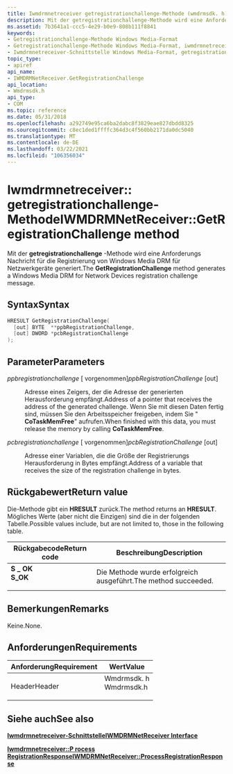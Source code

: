 ```yaml
---
title: Iwmdrmnetreceiver getregistrationchallenge-Methode (wmdrmsdk. h)
description: Mit der getregistrationchallenge-Methode wird eine Anforderungs Nachricht für die Registrierung von Windows Media DRM für Netzwerkgeräte generiert.
ms.assetid: 7b3641a1-ccc5-4e29-b0e9-808b111f8841
keywords:
- Getregistrationchallenge-Methode Windows Media-Format
- Getregistrationchallenge-Methode Windows Media-Format, iwmdrmnetreceiver-Schnittstelle
- Iwmdrmnetreceiver-Schnittstelle Windows Media-Format, getregistrationchallenge-Methode
topic_type:
- apiref
api_name:
- IWMDRMNetReceiver.GetRegistrationChallenge
api_location:
- Wmdrmsdk.h
api_type:
- COM
ms.topic: reference
ms.date: 05/31/2018
ms.openlocfilehash: a292749e95ca6ba2dabc8f3829eae827dbdd8325
ms.sourcegitcommit: c8ec1ded1ffffc364d3c4f560bb2171da0dc5040
ms.translationtype: MT
ms.contentlocale: de-DE
ms.lasthandoff: 03/22/2021
ms.locfileid: "106356034"
---
```

# <a name="iwmdrmnetreceivergetregistrationchallenge-method"></a><span data-ttu-id="c2d17-106">Iwmdrmnetreceiver:: getregistrationchallenge-Methode</span><span class="sxs-lookup"><span data-stu-id="c2d17-106">IWMDRMNetReceiver::GetRegistrationChallenge method</span></span>

<span data-ttu-id="c2d17-107">Mit der **getregistrationchallenge** -Methode wird eine Anforderungs Nachricht für die Registrierung von Windows Media DRM für Netzwerkgeräte generiert.</span><span class="sxs-lookup"><span data-stu-id="c2d17-107">The **GetRegistrationChallenge** method generates a Windows Media DRM for Network Devices registration challenge message.</span></span>

## <a name="syntax"></a><span data-ttu-id="c2d17-108">Syntax</span><span class="sxs-lookup"><span data-stu-id="c2d17-108">Syntax</span></span>


```C++
HRESULT GetRegistrationChallenge(
  [out] BYTE  **ppbRegistrationChallenge,
  [out] DWORD *pcbRegistrationChallenge
);
```



## <a name="parameters"></a><span data-ttu-id="c2d17-109">Parameter</span><span class="sxs-lookup"><span data-stu-id="c2d17-109">Parameters</span></span>

<dl> <dt>

<span data-ttu-id="c2d17-110">*ppbregistrationchallenge* \[ vorgenommen\]</span><span class="sxs-lookup"><span data-stu-id="c2d17-110">*ppbRegistrationChallenge* \[out\]</span></span>
</dt> <dd>

<span data-ttu-id="c2d17-111">Adresse eines Zeigers, der die Adresse der generierten Herausforderung empfängt.</span><span class="sxs-lookup"><span data-stu-id="c2d17-111">Address of a pointer that receives the address of the generated challenge.</span></span> <span data-ttu-id="c2d17-112">Wenn Sie mit diesen Daten fertig sind, müssen Sie den Arbeitsspeicher freigeben, indem Sie " **CoTaskMemFree**" aufrufen.</span><span class="sxs-lookup"><span data-stu-id="c2d17-112">When finished with this data, you must release the memory by calling **CoTaskMemFree**.</span></span>

</dd> <dt>

<span data-ttu-id="c2d17-113">*pcbregistrationchallenge* \[ vorgenommen\]</span><span class="sxs-lookup"><span data-stu-id="c2d17-113">*pcbRegistrationChallenge* \[out\]</span></span>
</dt> <dd>

<span data-ttu-id="c2d17-114">Adresse einer Variablen, die die Größe der Registrierungs Herausforderung in Bytes empfängt.</span><span class="sxs-lookup"><span data-stu-id="c2d17-114">Address of a variable that receives the size of the registration challenge in bytes.</span></span>

</dd> </dl>

## <a name="return-value"></a><span data-ttu-id="c2d17-115">Rückgabewert</span><span class="sxs-lookup"><span data-stu-id="c2d17-115">Return value</span></span>

<span data-ttu-id="c2d17-116">Die-Methode gibt ein **HRESULT** zurück.</span><span class="sxs-lookup"><span data-stu-id="c2d17-116">The method returns an **HRESULT**.</span></span> <span data-ttu-id="c2d17-117">Mögliches Werte (aber nicht die Einzigen) sind die in der folgenden Tabelle.</span><span class="sxs-lookup"><span data-stu-id="c2d17-117">Possible values include, but are not limited to, those in the following table.</span></span>



| <span data-ttu-id="c2d17-118">Rückgabecode</span><span class="sxs-lookup"><span data-stu-id="c2d17-118">Return code</span></span>                                                                          | <span data-ttu-id="c2d17-119">Beschreibung</span><span class="sxs-lookup"><span data-stu-id="c2d17-119">Description</span></span>                      |
|--------------------------------------------------------------------------------------|----------------------------------|
| <dl> <span data-ttu-id="c2d17-120"><dt>**S \_ OK**</dt></span><span class="sxs-lookup"><span data-stu-id="c2d17-120"><dt>**S\_OK**</dt></span></span> </dl> | <span data-ttu-id="c2d17-121">Die Methode wurde erfolgreich ausgeführt.</span><span class="sxs-lookup"><span data-stu-id="c2d17-121">The method succeeded.</span></span><br/> |



 

## <a name="remarks"></a><span data-ttu-id="c2d17-122">Bemerkungen</span><span class="sxs-lookup"><span data-stu-id="c2d17-122">Remarks</span></span>

<span data-ttu-id="c2d17-123">Keine.</span><span class="sxs-lookup"><span data-stu-id="c2d17-123">None.</span></span>

## <a name="requirements"></a><span data-ttu-id="c2d17-124">Anforderungen</span><span class="sxs-lookup"><span data-stu-id="c2d17-124">Requirements</span></span>



| <span data-ttu-id="c2d17-125">Anforderung</span><span class="sxs-lookup"><span data-stu-id="c2d17-125">Requirement</span></span> | <span data-ttu-id="c2d17-126">Wert</span><span class="sxs-lookup"><span data-stu-id="c2d17-126">Value</span></span> |
|-------------------|---------------------------------------------------------------------------------------|
| <span data-ttu-id="c2d17-127">Header</span><span class="sxs-lookup"><span data-stu-id="c2d17-127">Header</span></span><br/> | <dl> <span data-ttu-id="c2d17-128"><dt>Wmdrmsdk. h</dt></span><span class="sxs-lookup"><span data-stu-id="c2d17-128"><dt>Wmdrmsdk.h</dt></span></span> </dl> |



## <a name="see-also"></a><span data-ttu-id="c2d17-129">Siehe auch</span><span class="sxs-lookup"><span data-stu-id="c2d17-129">See also</span></span>

<dl> <dt>

[<span data-ttu-id="c2d17-130">**Iwmdrmnetreceiver-Schnittstelle**</span><span class="sxs-lookup"><span data-stu-id="c2d17-130">**IWMDRMNetReceiver Interface**</span></span>](iwmdrmnetreceiver.md)
</dt> <dt>

[<span data-ttu-id="c2d17-131">**Iwmdrmnetreceiver::P rocess RegistrationResponse**</span><span class="sxs-lookup"><span data-stu-id="c2d17-131">**IWMDRMNetReceiver::ProcessRegistrationResponse**</span></span>](iwmdrmnetreceiver-processregistrationresponse.md)
</dt> </dl>

 

 





